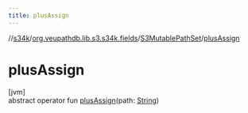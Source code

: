 ```yaml
---
title: plusAssign
---
```

//[s34k](../../../index.html)/[org.veupathdb.lib.s3.s34k.fields](../index.html)/[S3MutablePathSet](index.html)/[plusAssign](plus-assign.html)



# plusAssign



[jvm]\
abstract operator fun [plusAssign](plus-assign.html)(path: [String](https://kotlinlang.org/api/latest/jvm/stdlib/kotlin/-string/index.html))




